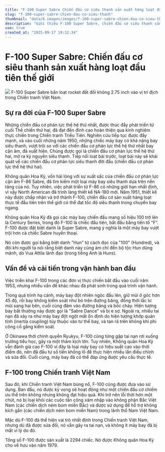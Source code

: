 ```yaml
---
title: "F-100 Super Sabre Chiến đấu cơ siêu thanh sản xuất hàng loạt đầu tiên thế giới"
slug: "f-100-super-sabre-chien-dau-co-sieu-thanh"
thumbnail: "data/6.images/images/f-100-super-sabre-chien-dau-co-sieu-thanh.webp"
description: "Giới thiệu F-100 Super Sabre, chiến đấu cơ siêu thanh sản xuất hàng loạt đầu tiên thế giới, và vai trò của nó trong Chiến tranh Việt Nam."
use: true
created_at: "2025-09-17 19:32:34"
---
```


# F-100 Super Sabre: Chiến đấu cơ siêu thanh sản xuất hàng loạt đầu tiên thế giới

![](/images/20250917-00048467-rekishin-000-1-view.webp)
F-100 Super Sabre bắn loạt rocket đất đối không 2.75 inch vào vị trí địch trong Chiến tranh Việt Nam.

## Sự ra đời của F-100 Super Sabre

Những chiến đấu cơ phản lực thế hệ thứ nhất, được thúc đẩy phát triển từ cuối Thế chiến thứ hai, đã đạt đến đỉnh cao hoàn thiện qua kinh nghiệm thực chiến trong Chiến tranh Triều Tiên. Nghiên cứu tiếp tục được đẩy mạnh, và vào cuối những năm 1950, những chiếc máy bay có khả năng bay siêu thanh, vượt trội so với các chiến đấu cơ phản lực thế hệ thứ nhất bay cận âm, đã xuất hiện. Chúng được gọi là chiến đấu cơ phản lực thế hệ thứ hai, mở ra kỷ nguyên siêu thanh. Tiếp nối loạt bài trước, loạt bài này sẽ khái quát về các chiến đấu cơ phản lực siêu thanh đời đầu (chiến đấu cơ phản lực thế hệ thứ hai).

Không quân Hoa Kỳ, vốn hài lòng với sự xuất sắc của chiến đấu cơ phản lực cận âm F-86 Sabre, đã tìm kiếm một loại máy bay siêu thanh dựa trên nền tảng của nó. Tuy nhiên, việc phát triển từ F-86 có những giới hạn nhất định, vì vậy North American đã trình làng thiết kế NA-180 mới. Năm 1951, thiết kế này được chấp nhận và trở thành F-100, chiến đấu cơ sản xuất hàng loạt thực tế đầu tiên trên thế giới có thể đạt tốc độ siêu thanh trong chuyến bay ngang.

Không quân Hoa Kỳ đã gọi các máy bay chiến đấu mang số hiệu 100 trở lên là Century Series, trong đó F-100 là chiếc đầu tiên, bắt đầu bằng tiền tố "F". F-100 được đặt biệt danh là Super Sabre, mang ý nghĩa là một máy bay vượt trội hơn cả chiếc Sabre huyền thoại.

Nó còn được gọi bằng biệt danh "Hun" từ cách đọc của "100" (Hundred), và đôi khi người ta nói rằng biệt danh này cũng ám chỉ đến bộ tộc Hun dũng mãnh, do Vua Attila lãnh đạo (trong tiếng Anh là Huns).

## Vấn đề và cải tiến trong vận hành ban đầu

Việc triển khai F-100 trong các đơn vị thực chiến bắt đầu vào cuối năm 1953, nhưng nhiều vấn đề khác nhau đã phát sinh trong quá trình vận hành.

Trong quá trình hạ cánh, máy bay đột nhiên ngóc đầu lên, giữ mũi ở góc hơn 45 độ, rồi bay không kiểm soát như bò trên đường băng, đồng thời lắc lư mũi sang hai bên, cuối cùng đâm vào đường băng và bốc cháy. Hiện tượng bay bất thường này được gọi là "Sabre Dance" và bị e sợ. Ngoài ra, nhiều tai nạn đã xảy ra như máy bay đột ngột mất ổn định do hiện tượng khớp quán tính (inertia coupling) tùy thuộc vào tư thế bay, và tan rã trên không khi phi công cố gắng kiểm soát.

Ở Okinawa thời chính quyền Ryukyu, F-100 cũng từng gặp tai nạn rơi xuống trường tiểu học, gây ra một thảm kịch lớn. Tuy nhiên, Không quân Hoa Kỳ vẫn đánh giá cao F-100 vì đây là loại máy bay có hiệu suất cao vào thời điểm đó, nên đã đầu tư số tiền khổng lồ để thực hiện nhiều lần điều chỉnh và sửa đổi. Cuối cùng, máy bay đã có thể đáp ứng được yêu cầu thực tế.

## F-100 trong Chiến tranh Việt Nam

Sau đó, khi Chiến tranh Việt Nam bùng nổ, F-100 cũng được đưa vào sử dụng. Ban đầu, nó được kỳ vọng sẽ hoạt động như một chiến đấu cơ chiếm ưu thế trên không nhưng không đạt hiệu quả. Khi trở nên lỗi thời hơn một chút, nó bị loại khỏi các cuộc tấn công xâm nhập vào không phận Bắc Việt Nam (các chiến dịch ném bom miền Bắc) và được sử dụng để hỗ trợ không kích gần (các chiến dịch ném bom miền Nam) trong lãnh thổ Nam Việt Nam.

Mặc dù F-100 đã thể hiện vai trò nhất định trong Chiến tranh Việt Nam, nhưng dù đã được sửa đổi, nó vẫn gây ra tai nạn, và không ít máy bay đã bị mất vì lý do đó.

Tổng số F-100 được sản xuất là 2294 chiếc. Nó được Không quân Hoa Kỳ cho về hưu vào năm 1979.